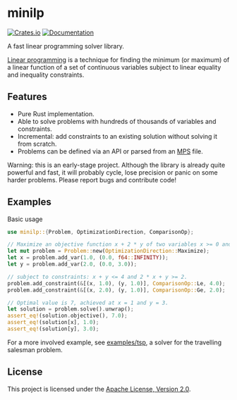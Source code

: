 # minilp

[![Crates.io](https://img.shields.io/crates/v/minilp.svg)](https://crates.io/crates/minilp)
[![Documentation](https://docs.rs/minilp/badge.svg)](https://docs.rs/minilp/)

A fast linear programming solver library.

[Linear programming](https://en.wikipedia.org/wiki/Linear_programming) is a technique for
finding the minimum (or maximum) of a linear function of a set of continuous variables
subject to linear equality and inequality constraints.

## Features

* Pure Rust implementation.
* Able to solve problems with hundreds of thousands of variables and constraints.
* Incremental: add constraints to an existing solution without solving it from scratch.
* Problems can be defined via an API or parsed from an
  [MPS](https://en.wikipedia.org/wiki/MPS_(format)) file.

Warning: this is an early-stage project. Although the library is already quite powerful and fast,
it will probably cycle, lose precision or panic on some harder problems. Please report
bugs and contribute code!

## Examples

Basic usage

```rust
use minilp::{Problem, OptimizationDirection, ComparisonOp};

// Maximize an objective function x + 2 * y of two variables x >= 0 and 0 <= y <= 3
let mut problem = Problem::new(OptimizationDirection::Maximize);
let x = problem.add_var(1.0, (0.0, f64::INFINITY));
let y = problem.add_var(2.0, (0.0, 3.0));

// subject to constraints: x + y <= 4 and 2 * x + y >= 2.
problem.add_constraint(&[(x, 1.0), (y, 1.0)], ComparisonOp::Le, 4.0);
problem.add_constraint(&[(x, 2.0), (y, 1.0)], ComparisonOp::Ge, 2.0);

// Optimal value is 7, achieved at x = 1 and y = 3.
let solution = problem.solve().unwrap();
assert_eq!(solution.objective(), 7.0);
assert_eq!(solution[x], 1.0);
assert_eq!(solution[y], 3.0);
```

For a more involved example, see [examples/tsp](examples#tsp), a solver for the travelling
salesman problem.

## License

This project is licensed under the [Apache License, Version 2.0](./LICENSE).
